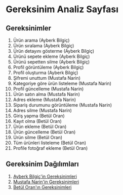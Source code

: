 # Gereksinim Analiz Sayfası

## Gereksinimler

1. Ürün arama (Ayberk Bilgiç)
2. Ürün sıralama (Ayberk Bilgiç)
3. Ürün detayını gösterme (Ayberk Bilgiç)
4. Ürünü sepete ekleme (Ayberk Bilgiç)
5. Ürünü sepetten silme (Ayberk Bilgiç)
6. Profil görüntüleme (Ayberk Bilgiç)
7. Profil oluşturma (Ayberk Bilgiç)
8. Şifremi unuttum (Mustafa Narin)
9. Kategoriye göre ürün listeleme (Mustafa Narin)
10. Profil güncelleme (Mustafa Narin)
11. Ürün satın alma (Mustafa Narin)
12. Adres ekleme (Mustafa Narin)
13. Sipariş durumunu görüntüleme (Mustafa Narin)
14. Adres silme (Mustafa Narin)
15. Giriş yapma (Betül Oran)
16. Kayıt olma (Betül Oran)
17. Ürün ekleme (Betül Oran)
18. Ürün güncelleme (Betül Oran)
19. Ürün silme (Betül Oran)
20. Tüm ürünleri listeleme (Betül Oran)
21. Profile fotoğraf ekleme (Betül Oran)

## Gereksinim Dağılımları

1. [Ayberk Bilgiç'in Gereksinimleri](https://github.com/lewisVailed/TatlimiGetir/blob/main/Ayberk.md)
2. [Mustafa Narin'in Gereksinimleri](https://github.com/lewisVailed/TatlimiGetir/blob/main/Mustafa.md)
3. [Betül Oran'ın Gereksinimleri](https://github.com/lewisVailed/TatlimiGetir/blob/main/Betül.md)
